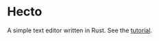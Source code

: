 # Hecto

A simple text editor written in Rust. See the [tutorial](https://www.flenker.blog/hecto/).
